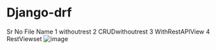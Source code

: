 # Django-drf
Sr No	File Name
1	withoutrest
2	CRUDwithoutrest
3	WithRestAPIView
4	RestViewset
![image](https://user-images.githubusercontent.com/26121477/174912261-1edc344c-cae2-438b-9074-1ade8bd23ece.png)

